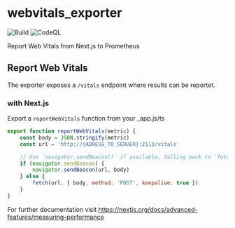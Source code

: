 # webvitals_exporter
![Build](https://github.com/jensteichert/webvitals_exporter/workflows/Build/badge.svg)
![CodeQL](https://github.com/jensteichert/webvitals_exporter/workflows/CodeQL/badge.svg)

Report Web Vitals from Next.js to Prometheus



## Report Web Vitals
The exporter exposes a `/vitals` endpoint where results can be reportet.

### with Next.js
Export a `reportWebVitals` function from your _app.js/ts

```js
export function reportWebVitals(metric) {
    const body = JSON.stringify(metric)
    const url = 'http://{ADRESS_TO_SERVER}:2113/vitals'

    // Use `navigator.sendBeacon()` if available, falling back to `fetch()`.
    if (navigator.sendBeacon) {
        navigator.sendBeacon(url, body)
    } else {
        fetch(url, { body, method: 'POST', keepalive: true })
    }
}
```
For further documentation visit https://nextjs.org/docs/advanced-features/measuring-performance

